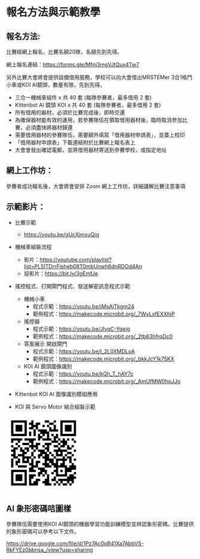# 報名方法與示範教學

## 報名方法:

比賽經網上報名，比賽名額20隊，名額先到先得。

網上報名連結：<https://forms.gle/Mfnj3mgVJtQux4Tw7>

另外比賽大會將會提供設備借用服務，學校可以向大會借出MRSTEMer 3合1格鬥小車或KOI AI鏡頭，數量有限，先到先得。

-  三合一機械車組件 x 共 40 套 (每隊參賽者，最多借用 2 套)
-  Kittenbot AI 鏡頭 KOI x 共 40 套 (每隊參賽者，最多借用 2 套)
-  所有借用的器材，必須於比賽完成後，即時交還
-  為確保器材能有效的運用，若參賽隊伍在領取借用器材後，臨時取消參加比賽，必須盡快將器材歸還
-  需要借用器材的參賽隊伍，需要額外填寫「借用器材申請表」，並蓋上校印
- 「借用器材申請表」下載連結附於比賽網上報名表上
- 大會會發出確認電郵，並將借用器材寄送到參賽學校，或指定地址

## 網上工作坊：

參賽者成功報名後，大會將會安排 Zoom 網上工作坊，詳細講解比賽注意事項

## 示範影片：

- 比賽示範
  - <https://youtu.be/gUcXjmxuQjg>
- 機械車組裝流程
  - 影片：<https://youtube.com/playlist?list=PL5ITDrrFisheb08T0mbUnwh6dnRDOd4An>
  - 投影片：<https://bit.ly/3gEmfJe>
- 搖控程式、打開閘門程式、發送解密訊息程式示範
  - 機械小車
    - 程式示範：<https://youtu.be/iMsAjTkgm24>
    - 範例程式：<https://makecode.microbit.org/_7WvLxfEXXhiP>
  - 搖控器 
    - 程式示範：<https://youtu.be/JIvqC-Yqeig>
    - 範例程式：<https://makecode.microbit.org/_2tb63hfrqDc0>
  - 答案展示 開啟閘門
    - 程式示範：<https://youtu.be/I_2L0XMDLoA>
    - 範例程式：<https://makecode.microbit.org/_bkkJcY1k75KX>
  - KOI AI 鏡頭圖像識別
    - 程式示範：<https://youtu.be/kQh_T_hAY7c>
    - 範例程式：<https://makecode.microbit.org/_AmUfMW0hoJJo>
  
- Kittenbot KOI AI 圖像識別模組應用
- KOI 與 Servo Motor 結合組裝示範

![](./images/qrcode.png)

## AI 象形密碼咭圖樣

參賽隊伍需要使用KOI AI鏡頭的機器學習功能訓練模型並辨認象形密碼，比賽提供的象形密碼可以參考以下文件。

<https://drive.google.com/file/d/1Pz7Ac0pB41Xa7AbbVS-RkFYEz0bbnsa_/view?usp=sharing>